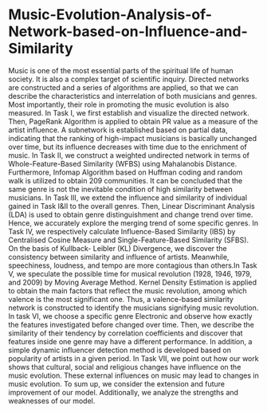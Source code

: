 # Music-Evolution-Analysis-of-Network-based-on-Influence-and-Similarity
Music is one of the most essential parts of the spiritual life of human society. It is also a complex
target of scientific inquiry. Directed networks are constructed and a series of algorithms are
applied, so that we can describe the characteristics and interrelation of both musicians and
genres. Most importantly, their role in promoting the music evolution is also measured.
In Task I, we first establish and visualize the directed network. Then, PageRank Algorithm
is applied to obtain PR value as a measure of the artist influence. A subnetwork is established
based on partial data, indicating that the ranking of high-impact musicians is basically unchanged
over time, but its influence decreases with time due to the enrichment of music.
In Task II, we construct a weighted undirected network in terms of Whole-Feature-Based
Similarity (WFBS) using Mahalanobis Distance. Furthermore, Infomap Algorithm based on
Huffman coding and random walk is utilized to obtain 209 communities. It can be concluded
that the same genre is not the inevitable condition of high similarity between musicians.
In Task III, we extend the influence and similarity of individual gained in Task I&II to
the overall genres. Then, Linear Discriminant Analysis (LDA) is used to obtain genre
distinguishment and change trend over time. Hence, we accurately explore the merging trend
of some specific genres.
In Task IV, we respectively calculate Influence-Based Similarity (IBS) by Centralised
Cosine Measure and Single-Feature-Based Similarity (SFBS). On the basis of Kullback-
Leibler (KL) Divergence, we discover the consistency between similarity and influence of
artists. Meanwhile, speechiness, loudness, and tempo are more contagious than others.In Task V, we speculate the possible time for musical revolution (1928, 1946, 1979, and
2009) by Moving Average Method. Kernel Density Estimation is applied to obtain the main
factors that reflect the music revolution, among which valence is the most significant one. Thus,
a valence-based similarity network is constructed to identify the musicians signifying music
revolution.
In task VI, we choose a specific genre Electronic and observe how exactly the features
investigated before changed over time. Then, we describe the similarity of their tendency
by correlation coefficients and discover that features inside one genre may have a different
performance. In addition, a simple dynamic influencer detection method is developed based on
popularity of artists in a given period.
In Task VII, we point out how our work shows that cultural, social and religious changes
have influence on the music evolution. These external influences on music may lead to changes
in music evolution.
To sum up, we consider the extension and future improvement of our model. Additionally,
we analyze the strengths and weaknesses of our model.
